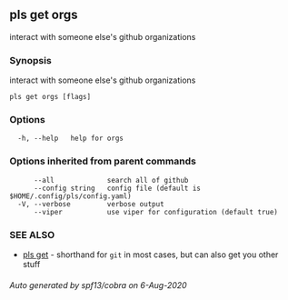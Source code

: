 ## pls get orgs

interact with someone else's github organizations

### Synopsis

interact with someone else's github organizations

```
pls get orgs [flags]
```

### Options

```
  -h, --help   help for orgs
```

### Options inherited from parent commands

```
      --all             search all of github
      --config string   config file (default is $HOME/.config/pls/config.yaml)
  -V, --verbose         verbose output
      --viper           use viper for configuration (default true)
```

### SEE ALSO

* [pls get](pls_get.md)	 - shorthand for `git` in most cases, but can also get you other stuff

###### Auto generated by spf13/cobra on 6-Aug-2020
